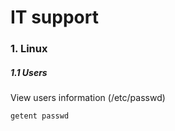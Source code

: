 # IT support


### 1. Linux

##### 1.1 Users

View users information (/etc/passwd)

```shell
getent passwd
```
